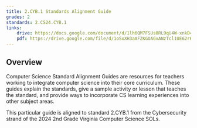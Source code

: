 ```yaml
---
title: 2.CYB.1 Standards Alignment Guide
grades: 2
standards: 2.CS24.CYB.1
links:
    drive: https://docs.google.com/document/d/1lh6QM7FSUs0RL9qU4W-xnkD4uuydy-tscjwXM8quxOk/edit?usp=drive_link
    pdf: https://drive.google.com/file/d/1oSxXH3aAFZKGOAGvANzTcl1UE62rKMx-/view?usp=drive_link
---
```


## Overview

Computer Science Standard Alignment Guides are resources for teachers working to integrate computer science into their core curriculum. These guides explain the standards, give a sample activity or lesson that teaches the standard, and provide ways to incorporate CS learning experiences into other subject areas. 

This particular guide is aligned to standard 2.CYB.1 from the Cybersecurity strand of the 2024 2nd Grade Virginia Computer Science SOLs.